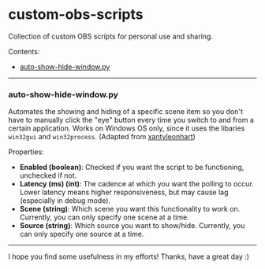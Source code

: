 # custom-obs-scripts
Collection of custom OBS scripts for personal use and sharing.

Contents:
* [auto-show-hide-window.py](#auto-show-hide-windowpy)

---

### auto-show-hide-window.py
Automates the showing and hiding of a specific scene item so you don't have to manually click the "eye" button every time you switch to and from a certain application. Works on Windows OS only, since it uses the libaries `win32gui` and `win32process`. (Adapted from [xantyleonhart](https://github.com/xantyleonhart/obs-scripts/blob/main/hidewindow.py))

Properties:
- **Enabled (boolean)**: Checked if you want the script to be functioning, unchecked if not.
- **Latency (ms) (int)**: The cadence at which you want the polling to occur. Lower latency means higher responsiveness, but may cause lag (especially in debug mode).
- **Scene (string)**: Which scene you want this functionality to work on. Currently, you can only specify one scene at a time.
- **Source (string)**: Which source you want to show/hide. Currently, you can only specify one source at a time.

---

I hope you find some usefulness in my efforts!
Thanks, have a great day :)
